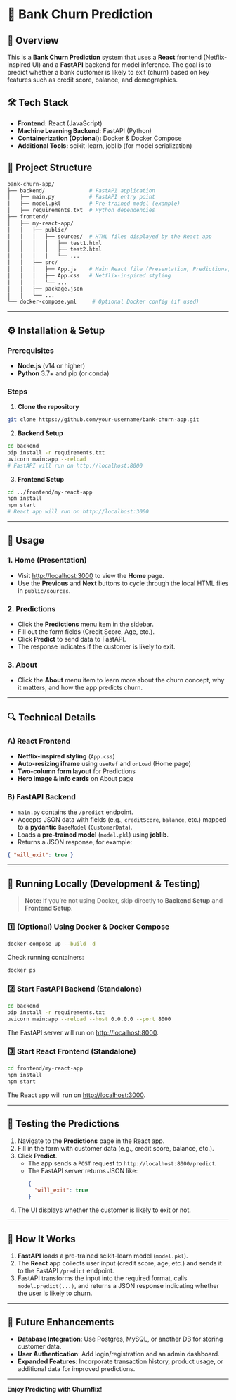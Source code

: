 # 🚀 Bank Churn Prediction

## 📌 Overview
This is a **Bank Churn Prediction** system that uses a **React** frontend (Netflix-inspired UI) and a **FastAPI** backend for model inference. The goal is to predict whether a bank customer is likely to exit (churn) based on key features such as credit score, balance, and demographics.

## 🛠 Tech Stack
- **Frontend:** React (JavaScript)
- **Machine Learning Backend:** FastAPI (Python)
- **Containerization (Optional):** Docker & Docker Compose
- **Additional Tools:** scikit-learn, joblib (for model serialization)

## 📁 Project Structure
```bash
bank-churn-app/
├── backend/              # FastAPI application
│   ├── main.py           # FastAPI entry point
│   ├── model.pkl         # Pre-trained model (example)
│   ├── requirements.txt  # Python dependencies
├── frontend/
│   ├── my-react-app/
│   │   ├── public/
│   │   │   ├── sources/  # HTML files displayed by the React app
│   │   │   │   ├── test1.html
│   │   │   │   ├── test2.html
│   │   │   │   └── ...
│   │   ├── src/
│   │   │   ├── App.js    # Main React file (Presentation, Predictions, About)
│   │   │   ├── App.css   # Netflix-inspired styling
│   │   │   └── ...
│   │   ├── package.json
│   │   └── ...
└── docker-compose.yml     # Optional Docker config (if used)
```

---

## ⚙️ Installation & Setup

### Prerequisites
- **Node.js** (v14 or higher)
- **Python** 3.7+ and pip (or conda)

### Steps

1. **Clone the repository**
```bash
git clone https://github.com/your-username/bank-churn-app.git
```

2. **Backend Setup**
```bash
cd backend
pip install -r requirements.txt
uvicorn main:app --reload
# FastAPI will run on http://localhost:8000
```

3. **Frontend Setup**
```bash
cd ../frontend/my-react-app
npm install
npm start
# React app will run on http://localhost:3000
```

---

## 📖 Usage

### 1. Home (Presentation)
- Visit [http://localhost:3000](http://localhost:3000) to view the **Home** page.  
- Use the **Previous** and **Next** buttons to cycle through the local HTML files in `public/sources`.

### 2. Predictions
- Click the **Predictions** menu item in the sidebar.
- Fill out the form fields (Credit Score, Age, etc.).
- Click **Predict** to send data to FastAPI.
- The response indicates if the customer is likely to exit.

### 3. About
- Click the **About** menu item to learn more about the churn concept, why it matters, and how the app predicts churn.

---

## 🔍 Technical Details

### A) React Frontend
- **Netflix-inspired styling** (`App.css`)
- **Auto-resizing iframe** using `useRef` and `onLoad` (Home page)
- **Two-column form layout** for Predictions
- **Hero image & info cards** on About page

### B) FastAPI Backend
- `main.py` contains the `/predict` endpoint.
- Accepts JSON data with fields (e.g., `creditScore`, `balance`, etc.) mapped to a **pydantic** `BaseModel` (`CustomerData`).
- Loads a **pre-trained model** (`model.pkl`) using **joblib**.
- Returns a JSON response, for example:
```json
{ "will_exit": true }
```

---

## 🔧 Running Locally (Development & Testing)

> **Note:** If you’re not using Docker, skip directly to **Backend Setup** and **Frontend Setup**.

### 1️⃣ (Optional) Using Docker & Docker Compose
```bash
docker-compose up --build -d
```
Check running containers:
```bash
docker ps
```

### 2️⃣ Start FastAPI Backend (Standalone)
```bash
cd backend
pip install -r requirements.txt
uvicorn main:app --reload --host 0.0.0.0 --port 8000
```
The FastAPI server will run on [http://localhost:8000](http://localhost:8000).

### 3️⃣ Start React Frontend (Standalone)
```bash
cd frontend/my-react-app
npm install
npm start
```
The React app will run on [http://localhost:3000](http://localhost:3000).

---

## 🧪 Testing the Predictions

1. Navigate to the **Predictions** page in the React app.  
2. Fill in the form with customer data (e.g., credit score, balance, etc.).  
3. Click **Predict**.  
   - The app sends a `POST` request to `http://localhost:8000/predict`.  
   - The FastAPI server returns JSON like:
     ```json
     {
       "will_exit": true
     }
     ```
4. The UI displays whether the customer is likely to exit or not.

---

## 🔄 How It Works

1. **FastAPI** loads a pre-trained scikit-learn model (`model.pkl`).  
2. The **React** app collects user input (credit score, age, etc.) and sends it to the FastAPI `/predict` endpoint.  
3. FastAPI transforms the input into the required format, calls `model.predict(...)`, and returns a JSON response indicating whether the user is likely to churn.

---

## 🚀 Future Enhancements
- **Database Integration**: Use Postgres, MySQL, or another DB for storing customer data.
- **User Authentication**: Add login/registration and an admin dashboard.
- **Expanded Features**: Incorporate transaction history, product usage, or additional data for improved predictions.

---

**Enjoy Predicting with Churnflix!**
```
